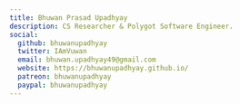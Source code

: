 ```yaml
---
title: Bhuwan Prasad Upadhyay
description: CS Researcher & Polygot Software Engineer.
social:
  github: bhuwanupadhyay
  twitter: IAmVuwan
  email: bhuwan.upadhyay49@gmail.com
  website: https://bhuwanupadhyay.github.io/
  patreon: bhuwanupadhyay
  paypal: bhuwanupadhyay
---
```

